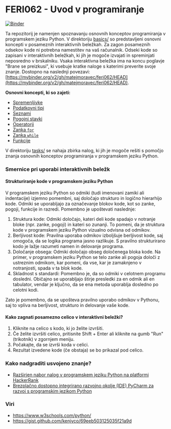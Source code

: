 # FERI062 - Uvod v programiranje

[![Binder](https://mybinder.org/badge_logo.svg)](https://mybinder.org/v2/gh/matejmoravec/feri062/HEAD)

Ta repozitorij je namenjen spoznavanju osnovnih konceptov programiranja v programskem jeziku Python. V
direktoriju [basics/](basics) so predstavljeni osnovni koncepti v posameznih interaktivnih beležkah. Za zagon posameznih
odsekov kode ni potrebna namestitev na vaš računalnik. Odseki kode so zapisani v interaktivnih beležkah, ki jih je
mogoče izvajati in spreminjati neposredno v brskalniku. Vsaka interaktivna beležka ima na koncu poglavje "Brane se
preizkusi", ki vsebuje kratke naloge s katerimi preverite svoje znanje. Dostopno na naslednji
povezavi: [https://mybinder.org/v2/gh/matejmoravec/feri062/HEAD](https://mybinder.org/v2/gh/matejmoravec/feri062/HEAD).

**Osnovni koncepti, ki so zajeti:**

- [Spremenljivke](basics/1_variables.ipynb)
- [Podatkovni tipi](basics/2_data_types.ipynb)
- [Seznami](basics/3_lists.ipynb)
- [Pogojni stavki](basics/4_conditions.ipynb)
- [Operatorji](basics/5_operators.ipynb)
- [Zanka `for`](basics/6_for_loop.ipynb)
- [Zanka `while`](basics/6_while_loop.ipynb)
- [Funkcije](basics/7_functions.ipynb)

V direktoriju [tasks/](tasks) se nahaja zbirka nalog, ki jih je mogoče rešiti s pomočjo znanja osnovnih konceptov
programiranja v programskem jeziku Python.

### Smernice pri uporabi interaktivnih beležk

#### Strukturiranje kode v programskem jeziku Python

V programskem jeziku Python so odmiki (tudi imenovani zamiki ali indentacije) izjemno pomembni, saj določajo strukturo
in logično hierarhijo kode. Odmiki se uporabljajo za označevanje blokov kode, kot so zanke, pogoji, funkcije in razredi.
Pomembno je upoštevati naslednje:

1. Struktura kode: Odmiki določajo, kateri deli kode spadajo v notranje bloke (npr. zanke, pogoji) in kateri so zunanji.
   To pomeni, da je struktura kode v programskem jeziku Python vizualno odvisna od odmikov.
2. Berljivost kode: Pravilna uporaba odmikov izboljšuje berljivost kode, saj omogoča, da se logika programa jasno
   razlikuje. S pravilno strukturirano kodo je lažje razumeti namen in delovanje programa.
3. Določanje obsega: Odmiki določajo obseg določenega bloka kode. Na primer, v programskem jeziku Python se telo zanke
   ali pogoja določi z ustreznim odmikom, kar pomeni, da vse, kar je zamaknjeno v notranjosti, spada v ta blok kode.
4. Skladnost s standardi: Pomembno je, da so odmiki v celotnem programu dosledni. Običajno se uporabljajo štirje
   presledki za en odmik ali en tabulator, vendar je ključno, da se ena metoda uporablja dosledno po celotni kodi.

Zato je pomembno, da se upošteva pravilno uporabo odmikov v Pythonu, saj to vpliva na berljivost, strukturo in delovanje
vaše kode.

#### Kako zagnati posamezno celico v interaktivni beležki?

1. Kliknite na celico s kodo, ki jo želite izvršiti.
2. Če želite izvršiti celico, pritisnite Shift + Enter ali kliknite na gumb "Run" (trikotnik) v zgornjem meniju.
3. Počakajte, da se izvrši koda v celici.
4. Rezultat izvedene kode (če obstaja) se bo prikazal pod celico.

### Kako nadgraditi usvojeno znanje?

- [Razširjen nabor nalog v programskem jeziku Python na platformi HackerRank](https://www.hackerrank.com/domains/python)
- [Brezplačno dostopno integrirano razvojno okolje (IDE) PyCharm za razvoj s programskim jezikom Python](https://www.jetbrains.com/pycharm/)

### Viri

- https://www.w3schools.com/python/
- https://gist.github.com/kenjyco/69eeb503125035f21a9d